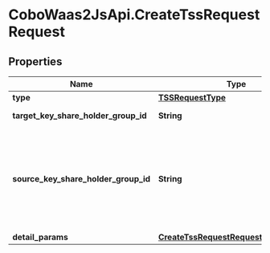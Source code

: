 # CoboWaas2JsApi.CreateTssRequestRequest

## Properties

Name | Type | Description | Notes
------------ | ------------- | ------------- | -------------
**type** | [**TSSRequestType**](TSSRequestType.md) |  | 
**target_key_share_holder_group_id** | **String** | The target key share holder group ID. | 
**source_key_share_holder_group_id** | **String** | The source key share holder group ID.  **Note:** &#x60;source_key_share_holder_group_id&#x60; is used only when &#x60;type&#x60; is set to either &#x60;KeyGenfromKeyGroup&#x60; or &#x60;Recovery&#x60;. This is to specify the key share holder group to be used as the source key share holder group to create key shares for the &#x60;target_key_share_holder_group&#x60;.  | [optional] 
**detail_params** | [**CreateTssRequestRequestDetailParams**](CreateTssRequestRequestDetailParams.md) |  | [optional] 



